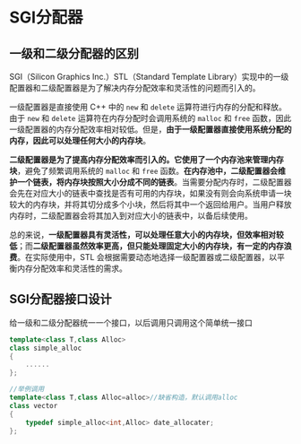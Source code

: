 # SGI分配器

## 一级和二级分配器的区别

SGI（Silicon Graphics Inc.）STL（Standard Template Library）实现中的一级配置器和二级配置器是为了解决内存分配效率和灵活性的问题而引入的。

一级配置器是直接使用 C++ 中的 `new` 和 `delete` 运算符进行内存的分配和释放。由于 `new` 和 `delete` 运算符在内存分配时会调用系统的 `malloc` 和 `free` 函数，因此一级配置器的内存分配效率相对较低。但是，**由于一级配置器直接使用系统分配的内存，因此可以处理任何大小的内存块**。

**二级配置器是为了提高内存分配效率而引入的。它使用了一个内存池来管理内存块**，避免了频繁调用系统的 `malloc` 和 `free` 函数。**在内存池中，二级配置器会维护一个链表，将内存块按照大小分成不同的链表**。当需要分配内存时，二级配置器会先在对应大小的链表中查找是否有可用的内存块，如果没有则会向系统申请一块较大的内存块，并将其切分成多个小块，然后将其中一个返回给用户。当用户释放内存时，二级配置器会将其加入到对应大小的链表中，以备后续使用。

总的来说，**一级配置器具有灵活性，可以处理任意大小的内存块，但效率相对较低**；而**二级配置器虽然效率更高，但只能处理固定大小的内存块，有一定的内存浪费**。在实际使用中，STL 会根据需要动态地选择一级配置器或二级配置器，以平衡内存分配效率和灵活性的需求。

## SGI分配器接口设计

给一级和二级分配器统一一个接口，以后调用只调用这个简单统一接口

```C++
template<class T,class Alloc>
class simple_alloc
{
	......
};

//举例调用
template<class T,class Alloc=alloc>//缺省构造，默认调用alloc
class vector
{
	typedef simple_alloc<int,Alloc> date_allocater;
};
```

